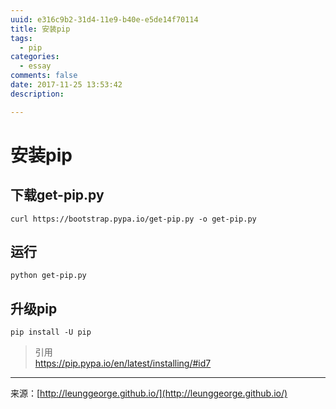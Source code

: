 ```yaml
---
uuid: e316c9b2-31d4-11e9-b40e-e5de14f70114
title: 安装pip
tags:
  - pip
categories:
  - essay
comments: false
date: 2017-11-25 13:53:42
description: 

---
```


# 安装pip
## 下载get-pip.py

```
curl https://bootstrap.pypa.io/get-pip.py -o get-pip.py
```

<!--more-->

## 运行

```
python get-pip.py
```

## 升级pip

```
pip install -U pip
```



> 引用  
> https://pip.pypa.io/en/latest/installing/#id7
> 



---
<link rel="stylesheet" href="http://yandex.st/highlightjs/6.1/styles/default.min.css">
<script src="http://yandex.st/highlightjs/6.1/highlight.min.js"></script>
<script>
hljs.tabReplace = ' ';
hljs.initHighlightingOnLoad();
</script>


来源：[http://leunggeorge.github.io/](http://leunggeorge.github.io/)  
